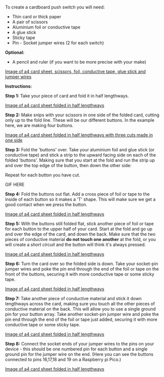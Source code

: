 To create a cardboard push switch you will need:

+ Thin card or thick paper
+ A pair of scissors
+ Aluminium foil or conductive tape
+ A glue stick
+ Sticky tape
+ Pin - Socket jumper wires (2 for each switch)

**Optional:**
+ A pencil and ruler (if you want to be more precise with your make)

[Image of a4 card sheet, scissors, foil, conductive tape, glue stick and jumper wires]()

**Instructions:**

**Step 1:** Take your piece of card and fold it in half lengthways.

[Image of a4 card sheet folded in half lengthways]()

**Step 2:** Make snips with your scissors in one side of the folded card, cutting only up to the fold line. These will be our different buttons. In the example here, we are making four buttons.

[Image of a4 card sheet folded in half lengthways with three cuts made in one side]()

**Step 3:** Fold the 'buttons' over. Take your aluminium foil and glue stick (or conductive tape) and stick a strip to the upward facing side on each of the folded 'buttons'. Making sure that you start at the fold and run the strip up and over the top edge of the button, then down the other side:

Repeat for each button you have cut.

GIF HERE

**Step 4:** Fold the buttons out flat. Add a cross piece of foil or tape to the inside of each button so it makes a 'T' shape. This will make sure we get a good contact when we press the button.

[Image of a4 card sheet folded in half lengthways]()

**Step 5:** With the buttons still folded flat, stick another piece of foil or tape for each button to the upper half of your card. Start at the fold and go up and over the edge of the card, and down the back. Make sure that the two pieces of conductive material **do not touch one another** at the fold, or you will create a *short circuit* and the button will think it's always pressed. 

[Image of a4 card sheet folded in half lengthways]()

**Step 6:** Turn the card over so the folded side is down. Take your socket-pin jumper wires and poke the pin end through the end of the foil or tape on the front of the buttons, securing it with more conductive tape or some sticky tape.

[Image of a4 card sheet folded in half lengthways]()

**Step 7:** Take another piece of conductive material and stick it down lengthways across the card, making sure you touch all the other pieces of conductive material on the back. This will allow you to use a single ground pin for your button array. Take another socket-pin jumper wire and poke the pin end through the end of the foil or tape just added, securing it with more conductive tape or some sticky tape.

[Image of a4 card sheet folded in half lengthways]()

**Step 8:** Connect the socket ends of your jumper wires to the pins on your device - this should be one numbered pin for each button and a single ground pin for the jumper wire on the end. (Here you can see the buttons connected to pins 16,17,18 and 19 on a Raspberry pi Pico.)

[Image of a4 card sheet folded in half lengthways]()


